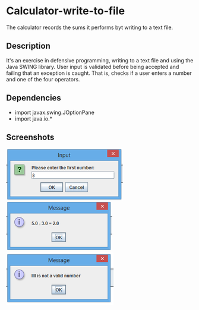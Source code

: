 # Calculator-write-to-file

The calculator records the sums it performs byt writing to a text file. 

## Description

It's an exercise in defensive programming, writing to a text file and using the Java SWING library. User input is validated before being accepted and failing that an exception is caught. That is, checks if a user enters a number and one of the four operators.

## Dependencies

* import javax.swing.JOptionPane
* import java.io.\*

## Screenshots
![input message](https://github.com/Nadia-JSch/Calculator-write-to-file/blob/49337d6ed212067f4e05c9b392c40842743a943d/screenshots/input%20message.png)
![answer message](https://github.com/Nadia-JSch/Calculator-write-to-file/blob/49337d6ed212067f4e05c9b392c40842743a943d/screenshots/answer%20message.png)
![validation messaage](https://github.com/Nadia-JSch/Calculator-write-to-file/blob/49337d6ed212067f4e05c9b392c40842743a943d/screenshots/message%20validation.png)
